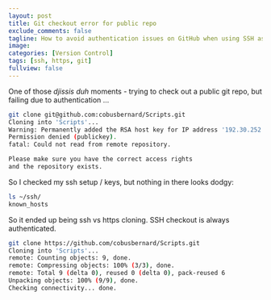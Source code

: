 ```yaml
---
layout: post
title: Git checkout error for public repo
exclude_comments: false
tagline: How to avoid authentication issues on GitHub when using SSH as the protocol.
image:
categories: [Version Control]
tags: [ssh, https, git]
fullview: false
---
```

One of those *djissis duh* moments - trying to check out a public git repo, but failing due to authentication ...

~~~bash
git clone git@github.com:cobusbernard/Scripts.git
Cloning into 'Scripts'...
Warning: Permanently added the RSA host key for IP address '192.30.252.131' to the list of known hosts.
Permission denied (publickey).
fatal: Could not read from remote repository.

Please make sure you have the correct access rights
and the repository exists.
~~~

So I checked my ssh setup / keys, but nothing in there looks dodgy:

~~~bash
ls ~/ssh/
known_hosts
~~~

So it ended up being ssh vs https cloning. SSH checkout is always authenticated.

~~~bash
git clone https://github.com/cobusbernard/Scripts.git
Cloning into 'Scripts'...
remote: Counting objects: 9, done.
remote: Compressing objects: 100% (3/3), done.
remote: Total 9 (delta 0), reused 0 (delta 0), pack-reused 6
Unpacking objects: 100% (9/9), done.
Checking connectivity... done.
~~~
